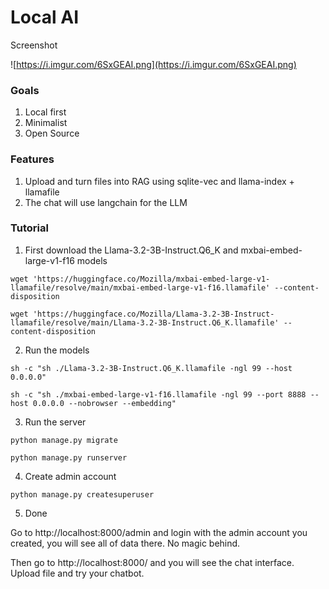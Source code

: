 # Local AI

Screenshot

![https://i.imgur.com/6SxGEAI.png](https://i.imgur.com/6SxGEAI.png)

### Goals

1. Local first
2. Minimalist
3. Open Source

### Features

1. Upload and turn files into RAG using sqlite-vec and llama-index + llamafile
2. The chat will use langchain for the LLM

### Tutorial

1. First download the Llama-3.2-3B-Instruct.Q6_K and mxbai-embed-large-v1-f16 models

`wget 'https://huggingface.co/Mozilla/mxbai-embed-large-v1-llamafile/resolve/main/mxbai-embed-large-v1-f16.llamafile' --content-disposition`

`wget 'https://huggingface.co/Mozilla/Llama-3.2-3B-Instruct-llamafile/resolve/main/Llama-3.2-3B-Instruct.Q6_K.llamafile' --content-disposition`

2. Run the models

`sh -c "sh ./Llama-3.2-3B-Instruct.Q6_K.llamafile -ngl 99 --host 0.0.0.0"`

`sh -c "sh ./mxbai-embed-large-v1-f16.llamafile -ngl 99 --port 8888 --host 0.0.0.0 --nobrowser --embedding"`

3. Run the server

`python manage.py migrate`

`python manage.py runserver`

4. Create admin account

`python manage.py createsuperuser`

5. Done

Go to http://localhost:8000/admin and login with the admin account you created, you will see all of data there. No magic behind.

Then go to http://localhost:8000/ and you will see the chat interface. Upload file and try your chatbot.

